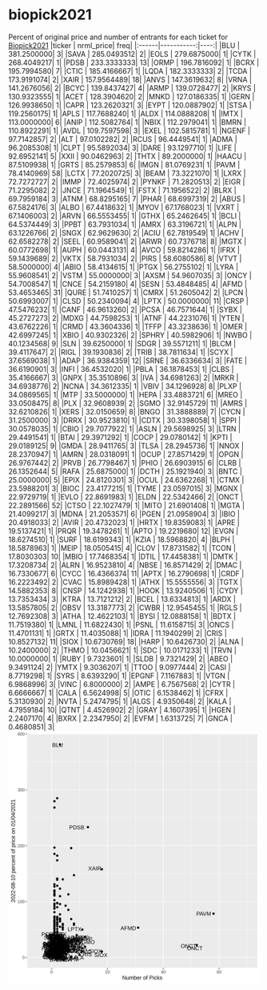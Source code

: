 # biopick2021
Percent of original price and number of entrants for each ticket for [Biopick2021](https://twitter.com/hashtag/Biopick2021)
|ticker |  nrml_price| freq|
|:------|-----------:|----:|
|BLU    | 381.2500000|    3|
|SAVA   | 285.0493512|    2|
|EOLS   | 279.6875000|    1|
|CYTK   | 268.4049217|    1|
|PDSB   | 233.3333333|   13|
|ORMP   | 196.7816092|    1|
|BCRX   | 195.7994580|    7|
|CTIC   | 185.4166667|    1|
|LQDA   | 182.3333333|    2|
|TCDA   | 173.9191074|    2|
|XAIR   | 157.9564489|   18|
|ANVS   | 147.3619632|    8|
|VRNA   | 141.2676056|    2|
|BCYC   | 139.8437427|    4|
|ARMP   | 139.0728477|    2|
|KRYS   | 130.9323555|    1|
|ACET   | 128.3904620|    2|
|MNKD   | 127.0186335|    1|
|GERN   | 126.9938650|    1|
|CAPR   | 123.2620321|    3|
|EYPT   | 120.0887902|    1|
|STSA   | 119.2560175|    1|
|APLS   | 117.7688240|    1|
|ALDX   | 114.0888208|    1|
|IMTX   | 113.0000000|    6|
|ANIP   | 112.5082764|    1|
|NBIX   | 112.2979041|    1|
|BMRN   | 110.8922291|    1|
|AVDL   | 109.7597598|    3|
|EXEL   | 102.5815781|    1|
|NGENF  |  97.7142857|    2|
|ALT    |  97.0102282|    2|
|RCUS   |  96.4449541|    1|
|ADMA   |  96.2085308|    1|
|CLPT   |  95.5892034|    3|
|DARE   |  93.1297710|    1|
|LIFE   |  92.6952141|    5|
|XXII   |  90.0462963|    2|
|THTX   |  89.2000000|    1|
|HAACU  |  87.5109938|    1|
|GRTS   |  85.2579853|    6|
|IMGN   |  81.0769231|    1|
|PAVM   |  78.4140969|   58|
|LCTX   |  77.2020725|    3|
|BEAM   |  73.3221070|    1|
|LXRX   |  72.7272727|    2|
|IMMP   |  72.4025974|    2|
|PYNKF  |  71.2820513|    2|
|EIGR   |  71.2295082|    2|
|JNCE   |  71.1964549|    1|
|FSTX   |  71.1956522|    2|
|BLRX   |  69.7959184|    3|
|ATNM   |  68.8295165|    7|
|PHAR   |  68.6997319|    2|
|ABUS   |  67.5824176|    3|
|ALBO   |  67.4418632|    1|
|MYOV   |  67.1768023|    1|
|VXRT   |  67.1406003|    2|
|ARVN   |  66.5553455|    1|
|GTHX   |  65.2462645|    1|
|BCLI   |  64.5374449|    3|
|PPBT   |  63.7931034|    1|
|AMRX   |  63.3196721|    1|
|ALPN   |  63.1226766|    2|
|SNGX   |  62.9629630|    2|
|ACIU   |  62.7819549|    1|
|ACHV   |  62.6582278|    2|
|SEEL   |  60.9589041|    2|
|ARWR   |  60.7376718|    8|
|MGTX   |  60.0772698|    1|
|AUPH   |  60.0443131|    4|
|AVCO   |  59.8214286|    1|
|IFRX   |  59.1439689|    2|
|VKTX   |  58.7931034|    2|
|PIRS   |  58.6080586|    8|
|VTVT   |  58.5000000|    4|
|ABIO   |  58.4134615|    1|
|PTGX   |  56.2755102|    1|
|LYRA   |  55.9608541|    2|
|VSTM   |  55.0000000|    3|
|AXSM   |  54.9607035|    3|
|ONCY   |  54.7008547|    1|
|CNCE   |  54.2159180|    4|
|SESN   |  53.4848485|    4|
|AFMD   |  53.4653465|   31|
|QURE   |  51.7410257|    1|
|CMRX   |  51.2605042|    2|
|LPCN   |  50.6993007|    1|
|CLSD   |  50.2340094|    4|
|LPTX   |  50.0000000|   11|
|CRSP   |  47.5476232|    1|
|CANF   |  46.9613260|    2|
|PCSA   |  46.7571644|    1|
|SYBX   |  45.2727273|    2|
|MDXG   |  44.7598253|    1|
|ATNF   |  44.2231076|    1|
|YTEN   |  43.6762226|    1|
|CRMD   |  43.3604336|    1|
|TFFP   |  43.3238636|    1|
|OMER   |  42.6997245|    1|
|XBIO   |  40.9302326|    2|
|SPHRY  |  40.5982906|    1|
|NWBO   |  40.1234568|    9|
|SLN    |  39.6250000|    1|
|SDGR   |  39.5571211|    1|
|BLCM   |  39.4117647|    2|
|RIGL   |  39.1930836|    2|
|TRIB   |  38.7811634|    1|
|SCYX   |  37.6569038|    1|
|ADAP   |  36.9384359|   12|
|SRNE   |  36.6336634|    3|
|FATE   |  36.6190901|    3|
|INFI   |  36.4532020|    1|
|PBLA   |  36.1878453|    1|
|CLBS   |  35.4166667|    3|
|GNPX   |  35.3510896|    3|
|IVA    |  34.6981263|    2|
|MRKR   |  34.6938776|    2|
|NCNA   |  34.3612335|    1|
|VBIV   |  34.1296928|    8|
|PLXP   |  34.0869565|    1|
|MTP    |  33.5000000|    1|
|HEPA   |  33.4883721|    6|
|MREO   |  33.0508475|    8|
|PLX    |  32.9608939|    2|
|SGMO   |  32.9145729|   11|
|AMRS   |  32.6210826|    1|
|XERS   |  32.0150659|    8|
|BNGO   |  31.3888889|    7|
|CYCN   |  31.2500000|    3|
|DRRX   |  30.9523810|    1|
|CDTX   |  30.3398058|    1|
|SPPI   |  30.0578035|    1|
|CBIO   |  29.7077922|    1|
|ASLN   |  29.5698925|    3|
|LTRN   |  29.4491541|    1|
|BTAI   |  29.3971292|    1|
|COCP   |  29.0780142|    1|
|KPTI   |  29.0189125|    9|
|GMDA   |  28.9411765|    3|
|TLSA   |  28.2945736|    1|
|NNOX   |  28.2370947|    1|
|AMRN   |  28.0318091|    1|
|OCUP   |  27.8571429|    1|
|OPGN   |  26.9767442|    2|
|PRVB   |  26.7798467|    1|
|PHIO   |  26.6903915|    6|
|CLRB   |  26.1352644|    5|
|RAFA   |  25.6875000|    1|
|DCTH   |  25.1921940|    3|
|BNTC   |  25.0000000|    5|
|EPIX   |  24.8120301|    3|
|OCUL   |  24.6362268|    1|
|CTMX   |  23.5988201|    3|
|BIOC   |  23.4177215|    1|
|TYME   |  23.0597015|    3|
|MGNX   |  22.9729719|    1|
|EVLO   |  22.8691983|    1|
|ELDN   |  22.5342466|    2|
|ONCT   |  22.2891566|   52|
|CTSO   |  22.1027479|    1|
|MITO   |  21.6901408|    1|
|MGTA   |  21.4099217|    3|
|MDNA   |  21.2053571|    6|
|PGEN   |  21.0958904|    3|
|IBIO   |  20.4918033|    2|
|AVIR   |  20.4732023|    1|
|HRTX   |  19.8359083|    1|
|APRE   |  19.5137421|    1|
|PRQR   |  19.3478261|    1|
|APTO   |  19.2219680|   12|
|EVGN   |  18.6274510|    1|
|SURF   |  18.6199343|    1|
|KZIA   |  18.5968820|    4|
|BLPH   |  18.5878963|    1|
|MEIP   |  18.0505415|    4|
|CLOV   |  17.8731582|    1|
|TCON   |  17.8030303|   10|
|MBIO   |  17.7468354|    1|
|DTIL   |  17.4458381|    1|
|DMTK   |  17.3208734|    2|
|ALRN   |  16.9523810|    4|
|NBSE   |  16.8571429|    2|
|DMAC   |  16.7330677|    6|
|CYCC   |  16.4366374|   11|
|APTX   |  16.2790698|    1|
|CRDF   |  16.2223492|    2|
|CVAC   |  15.8989428|    1|
|ATHX   |  15.5555556|    3|
|TGTX   |  14.5882353|    8|
|CNSP   |  14.1242938|    1|
|HOOK   |  13.9240506|    1|
|CYDY   |  13.7353434|    3|
|KTRA   |  13.7121212|    2|
|BCEL   |  13.6334813|    1|
|ARDX   |  13.5857805|    2|
|OBSV   |  13.3187773|    2|
|CWBR   |  12.9545455|    1|
|RGLS   |  12.7692308|    3|
|ATHA   |  12.4622103|    1|
|BYSI   |  12.0888158|    1|
|BDTX   |  11.7519380|    1|
|LMNL   |  11.6822430|    1|
|PSNL   |  11.6158715|    3|
|ONCS   |  11.4701131|    1|
|GRTX   |  11.4035088|    1|
|IDRA   |  11.1940299|    2|
|CRIS   |  10.8527132|   11|
|SIOX   |  10.6730769|   18|
|HARP   |  10.6426730|    2|
|ALNA   |  10.2400000|    2|
|THMO   |  10.0456621|    1|
|SDC    |  10.0171233|    1|
|TRVN   |  10.0000000|    1|
|RUBY   |   9.7323601|    1|
|SLDB   |   9.7321429|    2|
|ABEO   |   9.3491124|    2|
|YMTX   |   9.3036207|    1|
|TTOO   |   9.0977444|    2|
|CASI   |   8.7719298|    1|
|SYRS   |   8.6393290|    1|
|EPGNF  |   7.1167883|    1|
|VTGN   |   6.9868996|    3|
|VINC   |   6.8000000|    2|
|AMPE   |   6.7567568|    2|
|CYTR   |   6.6666667|    1|
|CALA   |   6.5624998|    5|
|OTIC   |   6.1538462|    1|
|CFRX   |   5.3130930|    2|
|NVTA   |   5.2474795|    1|
|ALGS   |   4.9350648|    2|
|KALA   |   4.7959184|   10|
|QTNT   |   4.4526902|    2|
|GRAY   |   4.1607395|    1|
|HGEN   |   2.2407170|    4|
|BXRX   |   2.2347950|    2|
|EVFM   |   1.6313725|    7|
|GNCA   |   0.4680851|    3|
![retvspicks](biopicks.png?raw=true)
